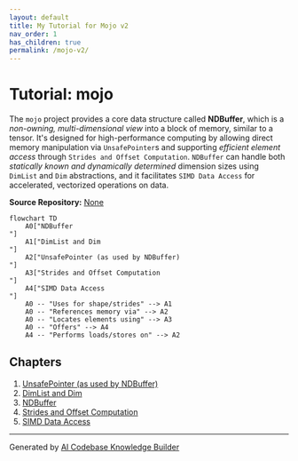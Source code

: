 ```yaml
---
layout: default
title: My Tutorial for Mojo v2
nav_order: 1
has_children: true
permalink: /mojo-v2/
---
```

# Tutorial: mojo

The `mojo` project provides a core data structure called **NDBuffer**, which is a *non-owning, multi-dimensional view* into a block of memory, similar to a tensor. It's designed for high-performance computing by allowing direct memory manipulation via `UnsafePointer`s and supporting *efficient element access* through `Strides and Offset Computation`. `NDBuffer` can handle both *statically known and dynamically determined* dimension sizes using `DimList` and `Dim` abstractions, and it facilitates `SIMD Data Access` for accelerated, vectorized operations on data.


**Source Repository:** [None](None)

```mermaid
flowchart TD
    A0["NDBuffer
"]
    A1["DimList and Dim
"]
    A2["UnsafePointer (as used by NDBuffer)
"]
    A3["Strides and Offset Computation
"]
    A4["SIMD Data Access
"]
    A0 -- "Uses for shape/strides" --> A1
    A0 -- "References memory via" --> A2
    A0 -- "Locates elements using" --> A3
    A0 -- "Offers" --> A4
    A4 -- "Performs loads/stores on" --> A2
```

## Chapters

1. [UnsafePointer (as used by NDBuffer)
](01_unsafepointer__as_used_by_ndbuffer__.md)
2. [DimList and Dim
](02_dimlist_and_dim_.md)
3. [NDBuffer
](03_ndbuffer_.md)
4. [Strides and Offset Computation
](04_strides_and_offset_computation_.md)
5. [SIMD Data Access
](05_simd_data_access_.md)


---

Generated by [AI Codebase Knowledge Builder](https://github.com/The-Pocket/Tutorial-Codebase-Knowledge)